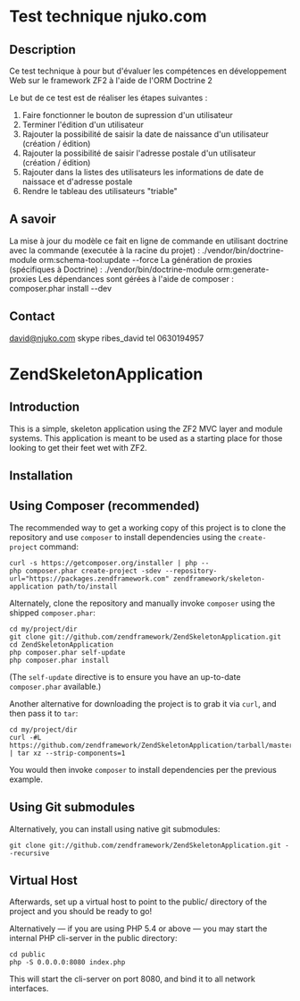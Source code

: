 Test technique njuko.com
=======================

Description
------------

Ce test technique à pour but d'évaluer les compétences en développement Web sur le framework ZF2 à l'aide de l'ORM Doctrine 2

Le but de ce test est de réaliser les étapes suivantes :
1. Faire fonctionner le bouton de supression d'un utilisateur
2. Terminer l'édition d'un utilisateur
3. Rajouter la possibilité de saisir la date de naissance d'un utilisateur (création / édition)
4. Rajouter la possibilité de saisir l'adresse postale d'un utilisateur (création / édition)
5. Rajouter dans la listes des utilisateurs les informations de date de naissace et d'adresse postale
6. Rendre le tableau des utilisateurs "triable"

A savoir
------------

La mise à jour du modèle ce fait en ligne de commande en utilisant doctrine avec la commande (executée à la racine du projet) : ./vendor/bin/doctrine-module orm:schema-tool:update --force
La génération de proxies (spécifiques à Doctrine) : ./vendor/bin/doctrine-module orm:generate-proxies
Les dépendances sont gérées à l'aide de composer : composer.phar install --dev

Contact
------------
david@njuko.com
skype ribes_david
tel 0630194957



ZendSkeletonApplication
=======================

Introduction
------------
This is a simple, skeleton application using the ZF2 MVC layer and module
systems. This application is meant to be used as a starting place for those
looking to get their feet wet with ZF2.


Installation
------------

Using Composer (recommended)
----------------------------
The recommended way to get a working copy of this project is to clone the repository
and use `composer` to install dependencies using the `create-project` command:

    curl -s https://getcomposer.org/installer | php --
    php composer.phar create-project -sdev --repository-url="https://packages.zendframework.com" zendframework/skeleton-application path/to/install

Alternately, clone the repository and manually invoke `composer` using the shipped
`composer.phar`:

    cd my/project/dir
    git clone git://github.com/zendframework/ZendSkeletonApplication.git
    cd ZendSkeletonApplication
    php composer.phar self-update
    php composer.phar install

(The `self-update` directive is to ensure you have an up-to-date `composer.phar`
available.)

Another alternative for downloading the project is to grab it via `curl`, and
then pass it to `tar`:

    cd my/project/dir
    curl -#L https://github.com/zendframework/ZendSkeletonApplication/tarball/master | tar xz --strip-components=1

You would then invoke `composer` to install dependencies per the previous
example.

Using Git submodules
--------------------
Alternatively, you can install using native git submodules:

    git clone git://github.com/zendframework/ZendSkeletonApplication.git --recursive

Virtual Host
------------
Afterwards, set up a virtual host to point to the public/ directory of the
project and you should be ready to go!

Alternatively — if you are using PHP 5.4 or above — you may start the internal PHP cli-server in the public
directory:

    cd public
    php -S 0.0.0.0:8080 index.php

This will start the cli-server on port 8080, and bind it to all network
interfaces.
